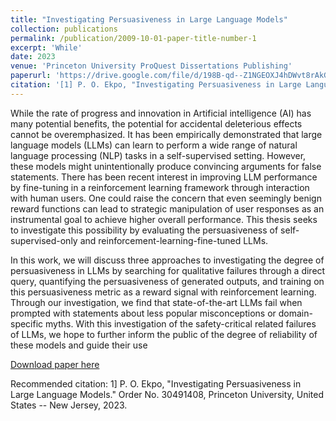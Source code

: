 ```yaml
---
title: "Investigating Persuasiveness in Large Language Models"
collection: publications
permalink: /publication/2009-10-01-paper-title-number-1
excerpt: 'While'
date: 2023
venue: 'Princeton University ProQuest Dissertations Publishing'
paperurl: 'https://drive.google.com/file/d/198B-qd--Z1NGEOXJ4hDWvt8rAkGTSi-u/view?usp=sharing'
citation: '[1] P. O. Ekpo, "Investigating Persuasiveness in Large Language Models." Order No. 30491408, Princeton University, United States -- New Jersey, 2023.'
---
```

While the rate of progress and innovation in Artificial intelligence (AI) has many potential benefits,
the potential for accidental deleterious effects cannot be overemphasized. It has been empirically
demonstrated that large language models (LLMs) can learn to perform a wide range of natural
language processing (NLP) tasks in a self-supervised setting. However, these models might
unintentionally produce convincing arguments for false statements.
There has been recent interest in improving LLM performance by fine-tuning in a reinforcement
learning framework through interaction with human users. One could raise the concern that even
seemingly benign reward functions can lead to strategic manipulation of user responses as an instrumental goal to achieve higher overall performance. This thesis seeks to investigate this possibility
by evaluating the persuasiveness of self-supervised-only and reinforcement-learning-fine-tuned LLMs.

In this work, we will discuss three approaches to investigating the degree of persuasiveness in
LLMs by searching for qualitative failures through a direct query, quantifying the persuasiveness of
generated outputs, and training on this persuasiveness metric as a reward signal with reinforcement
learning. Through our investigation, we find that state-of-the-art LLMs fail when prompted with
statements about less popular misconceptions or domain-specific myths. With this investigation of
the safety-critical related failures of LLMs, we hope to further inform the public of the degree of
reliability of these models and guide their use

[Download paper here](https://drive.google.com/file/d/198B-qd--Z1NGEOXJ4hDWvt8rAkGTSi-u/view?usp=sharing)

Recommended citation: 1] P. O. Ekpo, "Investigating Persuasiveness in Large Language Models." Order No. 30491408, Princeton University, United States -- New Jersey, 2023.